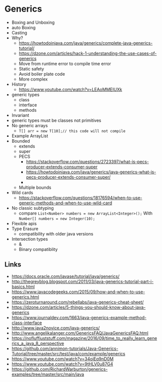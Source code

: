 # Generics

- Boxing and Unboxing
- auto Boxing
- Casting
- Why?
  - https://howtodoinjava.com/java/generics/complete-java-generics-tutorial/
  - https://dzone.com/articles/hack-1-understanding-the-use-cases-of-generics
  - Move from runtime error to compile time error
  - Static safety
  - Avoid boiler plate code
  - More complex
- History
  - https://www.youtube.com/watch?v=LEAoMMEIUXk
- generic types
  - class
  - interface
  - methods
- Invariant
- generic types must be classes not primitives
- No generic arrays
  - `T[] arr = new T[10];// this code will not compile`
- Example ArrayList
- Bounded
  - extends
  - super
  - PECS
    - https://stackoverflow.com/questions/2723397/what-is-pecs-producer-extends-consumer-super
    - https://howtodoinjava.com/java/generics/java-generics-what-is-pecs-producer-extends-consumer-super/
    - 
  - Multiple bounds
- Wild cards
  - https://stackoverflow.com/questions/18176594/when-to-use-generic-methods-and-when-to-use-wild-card
- No classic subtyping
  - compare `List<Number> numbers = new ArrayList<Integer>();` With `Number[] numbers = new Integer(10);`
- Flexible apis
- Type Erasure
  - compatibility with older java versions
- Intersection types
  - &
  - Binary compatiblity

## Links

- https://docs.oracle.com/javase/tutorial/java/generics/
- http://thegreyblog.blogspot.com/2011/03/java-generics-tutorial-part-i-basics.html
- https://www.javacodegeeks.com/2015/09/how-and-when-to-use-generics.html
- https://zeroturnaround.com/rebellabs/java-generics-cheat-sheet/
- https://dzone.com/articles/5-things-you-should-know-about-java-generics
- https://www.journaldev.com/1663/java-generics-example-method-class-interface
- http://www.java2novice.com/java-generics/
- http://www.angelikalanger.com/GenericsFAQ/JavaGenericsFAQ.html
- https://nofluffjuststuff.com/magazine/2016/09/time_to_really_learn_generics_a_java_8_perspective
- https://github.com/annimon-tutorials/Java-Generics-Tutorial/tree/master/src/test/java/com/example/generics
- https://www.youtube.com/watch?v=34oiEq9nD0M
- https://www.youtube.com/watch?v=9tHLV0u87G4
- https://github.com/RichardWarburton/generics-examples/tree/master/src/main/java
